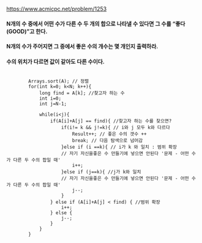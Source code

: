 https://www.acmicpc.net/problem/1253
#### N개의 수 중에서 어떤 수가 다른 수 두 개의 합으로 나타낼 수 있다면 그 수를 “좋다(GOOD)”고 한다.

#### N개의 수가 주어지면 그 중에서 좋은 수의 개수는 몇 개인지 출력하라.

#### 수의 위치가 다르면 값이 같아도 다른 수이다.
```aidl

        Arrays.sort(A); // 정렬
        for(int k=0; k<N; k++){
            long find = A[k]; //찾고자 하는 수
            int i=0;
            int j=N-1;

            while(i<j){
                if(A[i]+A[j] == find){ //찾고자 하는 수를 찾으면?
                    if(i!= k && j!=k){ // i와 j 모두 k와 다르다
                        Result++; // 좋은 수의 갯수 ++
                        break; // 다음 탐색으로 넘어감
                    }else if (i ==k){ // i가 k 와 일치 : 범위 확장
                    // 자기 자신을좋은 수 만들기에 넣으면 안된다 '문제 - 어떤 수가 다른 두 수의 합일 때'
                        i++;
                    }else if (j==k){ //j가 k와 일치
                    // 자기 자신을좋은 수 만들기에 넣으면 안된다 '문제 - 어떤 수가 다른 두 수의 합일 때'
                        j--;
                    }
                } else if (A[i]+A[j] < find) { //범위 확장
                    i++;
                } else {
                    j--;
                }
            }
        }
```